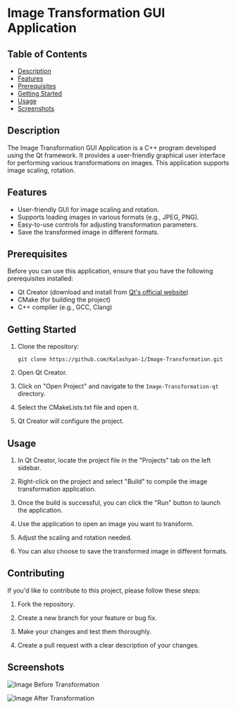 # Image Transformation GUI Application


## Table of Contents
- [Description](#description)
- [Features](#features)
- [Prerequisites](#prerequisites)
- [Getting Started](#getting-started)
- [Usage](#usage)
- [Screenshots](#screenshots)

## Description

The Image Transformation GUI Application is a C++ program developed using the Qt framework. It provides a user-friendly graphical user interface for performing various transformations on images. This application supports image scaling, rotation.

## Features

- User-friendly GUI for image scaling and rotation.
- Supports loading images in various formats (e.g., JPEG, PNG).
- Easy-to-use controls for adjusting transformation parameters.
- Save the transformed image in different formats.

## Prerequisites

Before you can use this application, ensure that you have the following prerequisites installed:

- Qt Creator (download and install from [Qt's official website](https://www.qt.io/download))
- CMake (for building the project)
- C++ compiler (e.g., GCC, Clang)

## Getting Started

1. Clone the repository:

   ```shell
   git clone https://github.com/Kalashyan-1/Image-Transformation.git

2. Open Qt Creator.

3. Click on "Open Project" and navigate to the `Image-Transformation-qt` directory.

4. Select the CMakeLists.txt file and open it.

5. Qt Creator will configure the project.


## Usage

1. In Qt Creator, locate the project file in the "Projects" tab on the left sidebar.

2. Right-click on the project and select "Build" to compile the image transformation application.

3. Once the build is successful, you can click the "Run" button to launch the application.

4. Use the application to open an image you want to transform.

5. Adjust the scaling and rotation needed.

6. You can also choose to save the transformed image in different formats.

## Contributing

If you'd like to contribute to this project, please follow these steps:

1. Fork the repository.

2. Create a new branch for your feature or bug fix.

3. Make your changes and test them thoroughly.

4. Create a pull request with a clear description of your changes.


## Screenshots




![Image Before Transformation](Rotate_Image/before.png)



![Image After Transformation](Rotate_Image/after.png)
